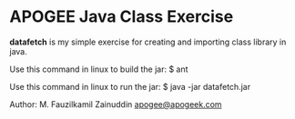 # APOGEE Java Class Exercise 

**datafetch** is my simple exercise for creating and importing class library in java.

Use this command in linux to build the jar:
$ ant 

Use this command in linux to run the jar:
$ java -jar datafetch.jar


Author: M. Fauzilkamil Zainuddin <apogee@apogeek.com>

